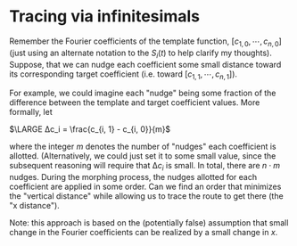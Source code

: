 # Tracing via infinitesimals

Remember the Fourier coefficients of the template function, $[c_{1, 0}, \cdots, c_{n, 0}]$ (just using an alternate notation to the $S_i(t)$ to help clarify my thoughts).  Suppose, that we can nudge each coefficient some small distance toward its corresponding target coefficient (i.e. toward $[c_{1, 1}, \cdots, c_{n, 1}]$).

For example, we could imagine each "nudge" being some fraction of the difference between the template and target coefficient values.  More formally, let 

$\LARGE ∆c_i = \frac{c_{i, 1} - c_{i, 0}}{m}$

where the integer $m$ denotes the number of "nudges" each coefficient is allotted.  (Alternatively, we could just set it to some small value, since the subsequent reasoning will require that $∆c_i$ is small.  In total, there are $n \cdot m$ nudges.  During the morphing process, the nudges allotted for each coefficient are applied in some order.  Can we find an order that minimizes the "vertical distance" while allowing us to trace the route to get there (the "x distance").




Note: this approach is based on the (potentially false) assumption that small change in the Fourier coefficients can be realized by a small change in $x$. 